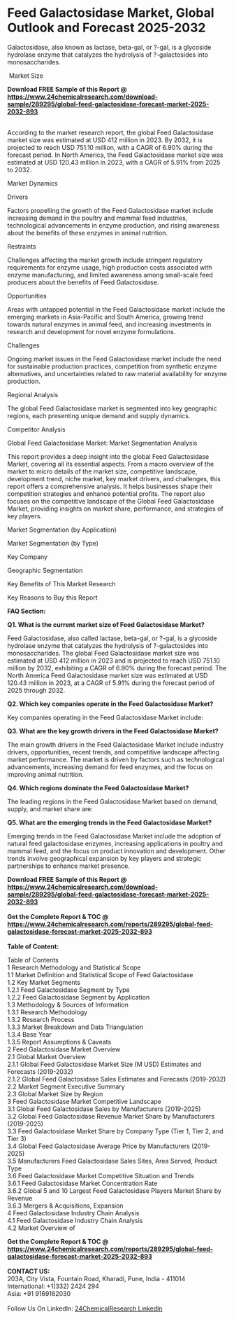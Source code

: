 <h1>Feed Galactosidase Market, Global Outlook and Forecast 2025-2032</h1><p>Galactosidase, also known as lactase, beta-gal, or ?-gal, is a glycoside hydrolase enzyme that catalyzes the hydrolysis of ?-galactosides into monosaccharides.</p><p>
 Market Size</p><p>
</p><div><b>Download FREE Sample of this Report @ 
            <a href="https://www.24chemicalresearch.com/download-sample/289295/global-feed-galactosidase-forecast-market-2025-2032-893">
            https://www.24chemicalresearch.com/download-sample/289295/global-feed-galactosidase-forecast-market-2025-2032-893</a></b></div><br><p>According to the market research report, the global Feed Galactosidase market size was estimated at USD 412 million in 2023. By 2032, it is projected to reach USD 751.10 million, with a CAGR of 6.90% during the forecast period. In North America, the Feed Galactosidase market size was estimated at USD 120.43 million in 2023, with a CAGR of 5.91% from 2025 to 2032.</p><p>
</p><p>Market Dynamics</p><p>
Drivers</p><p>
</p><p>Factors propelling the growth of the Feed Galactosidase market include increasing demand in the poultry and mammal feed industries, technological advancements in enzyme production, and rising awareness about the benefits of these enzymes in animal nutrition.</p><p>
Restraints</p><p>
</p><p>Challenges affecting the market growth include stringent regulatory requirements for enzyme usage, high production costs associated with enzyme manufacturing, and limited awareness among small-scale feed producers about the benefits of Feed Galactosidase.</p><p>
Opportunities</p><p>
</p><p>Areas with untapped potential in the Feed Galactosidase market include the emerging markets in Asia-Pacific and South America, growing trend towards natural enzymes in animal feed, and increasing investments in research and development for novel enzyme formulations.</p><p>
Challenges</p><p>
</p><p>Ongoing market issues in the Feed Galactosidase market include the need for sustainable production practices, competition from synthetic enzyme alternatives, and uncertainties related to raw material availability for enzyme production.</p><p>
</p><p>
Regional Analysis</p><p>
</p><p>The global Feed Galactosidase market is segmented into key geographic regions, each presenting unique demand and supply dynamics.</p><p>
</p><p>
Competitor Analysis</p><p>
</p><p>
Global Feed Galactosidase Market: Market Segmentation Analysis</p><p>
</p><p>This report provides a deep insight into the global Feed Galactosidase Market, covering all its essential aspects. From a macro overview of the market to micro details of the market size, competitive landscape, development trend, niche market, key market drivers, and challenges, this report offers a comprehensive analysis. It helps businesses shape their competition strategies and enhance potential profits. The report also focuses on the competitive landscape of the Global Feed Galactosidase Market, providing insights on market share, performance, and strategies of key players.</p><p>
Market Segmentation (by Application)</p><p>
</p><p>
Market Segmentation (by Type)</p><p>
</p><p>
Key Company</p><p>
</p><p>
Geographic Segmentation</p><p>
</p><p>
Key Benefits of This Market Research</p><p>
</p><p>
Key Reasons to Buy this Report</p><p>
</p><p>
<strong>FAQ Section:</strong></p><p>
<strong>Q1. What is the current market size of Feed Galactosidase Market?</strong></p><p>
</p><p>Feed Galactosidase, also called lactase, beta-gal, or ?-gal, is a glycoside hydrolase enzyme that catalyzes the hydrolysis of ?-galactosides into monosaccharides. The global Feed Galactosidase market size was estimated at USD 412 million in 2023 and is projected to reach USD 751.10 million by 2032, exhibiting a CAGR of 6.90% during the forecast period. The North America Feed Galactosidase market size was estimated at USD 120.43 million in 2023, at a CAGR of 5.91% during the forecast period of 2025 through 2032.</p><p>
<strong>Q2. Which key companies operate in the Feed Galactosidase Market?</strong></p><p>
</p><p>Key companies operating in the Feed Galactosidase Market include:</p><p>
</p><p>
</p><p></p><p>
<strong>Q3. What are the key growth drivers in the Feed Galactosidase Market?</strong></p><p>
</p><p>The main growth drivers in the Feed Galactosidase Market include industry drivers, opportunities, recent trends, and competitive landscape affecting market performance. The market is driven by factors such as technological advancements, increasing demand for feed enzymes, and the focus on improving animal nutrition.</p><p>
<strong>Q4. Which regions dominate the Feed Galactosidase Market?</strong></p><p>
</p><p>The leading regions in the Feed Galactosidase Market based on demand, supply, and market share are:</p><p>
</p><p>
</p><p></p><p>
<strong>Q5. What are the emerging trends in the Feed Galactosidase Market?</strong></p><p>
</p><p>Emerging trends in the Feed Galactosidase Market include the adoption of natural feed galactosidase enzymes, increasing applications in poultry and mammal feed, and the focus on product innovation and development. Other trends involve geographical expansion by key players and strategic partnerships to enhance market presence.</p><div><b>Download FREE Sample of this Report @ 
            <a href="https://www.24chemicalresearch.com/download-sample/289295/global-feed-galactosidase-forecast-market-2025-2032-893">
            https://www.24chemicalresearch.com/download-sample/289295/global-feed-galactosidase-forecast-market-2025-2032-893</a></b></div><br><div><b>Get the Complete Report & TOC @ 
            <a href="https://www.24chemicalresearch.com/reports/289295/global-feed-galactosidase-forecast-market-2025-2032-893">
            https://www.24chemicalresearch.com/reports/289295/global-feed-galactosidase-forecast-market-2025-2032-893</a></b></div><br>
            <b>Table of Content:</b><p>Table of Contents<br />
1 Research Methodology and Statistical Scope<br />
1.1 Market Definition and Statistical Scope of Feed Galactosidase<br />
1.2 Key Market Segments<br />
1.2.1 Feed Galactosidase Segment by Type<br />
1.2.2 Feed Galactosidase Segment by Application<br />
1.3 Methodology & Sources of Information<br />
1.3.1 Research Methodology<br />
1.3.2 Research Process<br />
1.3.3 Market Breakdown and Data Triangulation<br />
1.3.4 Base Year<br />
1.3.5 Report Assumptions & Caveats<br />
2 Feed Galactosidase Market Overview<br />
2.1 Global Market Overview<br />
2.1.1 Global Feed Galactosidase Market Size (M USD) Estimates and Forecasts (2019-2032)<br />
2.1.2 Global Feed Galactosidase Sales Estimates and Forecasts (2019-2032)<br />
2.2 Market Segment Executive Summary<br />
2.3 Global Market Size by Region<br />
3 Feed Galactosidase Market Competitive Landscape<br />
3.1 Global Feed Galactosidase Sales by Manufacturers (2019-2025)<br />
3.2 Global Feed Galactosidase Revenue Market Share by Manufacturers (2019-2025)<br />
3.3 Feed Galactosidase Market Share by Company Type (Tier 1, Tier 2, and Tier 3)<br />
3.4 Global Feed Galactosidase Average Price by Manufacturers (2019-2025)<br />
3.5 Manufacturers Feed Galactosidase Sales Sites, Area Served, Product Type<br />
3.6 Feed Galactosidase Market Competitive Situation and Trends<br />
3.6.1 Feed Galactosidase Market Concentration Rate<br />
3.6.2 Global 5 and 10 Largest Feed Galactosidase Players Market Share by Revenue<br />
3.6.3 Mergers & Acquisitions, Expansion<br />
4 Feed Galactosidase Industry Chain Analysis<br />
4.1 Feed Galactosidase Industry Chain Analysis<br />
4.2 Market Overview of</p><div><b>Get the Complete Report & TOC @ 
            <a href="https://www.24chemicalresearch.com/reports/289295/global-feed-galactosidase-forecast-market-2025-2032-893">
            https://www.24chemicalresearch.com/reports/289295/global-feed-galactosidase-forecast-market-2025-2032-893</a></b></div><br><b>CONTACT US:</b><br>
            203A, City Vista, Fountain Road, Kharadi, Pune, India - 411014<br>
            International: +1(332) 2424 294<br>
            Asia: +91 9169162030 <br><br>
            Follow Us On LinkedIn: <a href="https://www.linkedin.com/company/24chemicalresearch/">24ChemicalResearch LinkedIn</a>